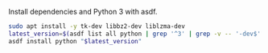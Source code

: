 Install dependencies and Python 3 with asdf.

```bash
sudo apt install -y tk-dev libbz2-dev liblzma-dev
latest_version=$(asdf list all python | grep '^3' | grep -v -- '-dev$' | grep -v 't$' | grep -v 'a' | tail -1)
asdf install python "$latest_version"
```
